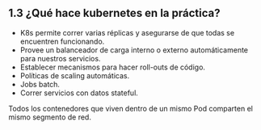 ## 1.3 ¿Qué hace kubernetes en la práctica?

-   K8s permite correr varias réplicas y asegurarse de que todas se encuentren
    funcionando.
-   Provee un balanceador de carga interno o externo automáticamente para
    nuestros servicios.
-   Establecer mecanismos para hacer roll-outs de código.
-   Políticas de scaling automáticas.
-   Jobs batch.
-   Correr servicios con datos stateful.

Todos los contenedores que viven dentro de un mismo Pod comparten el mismo
segmento de red.

